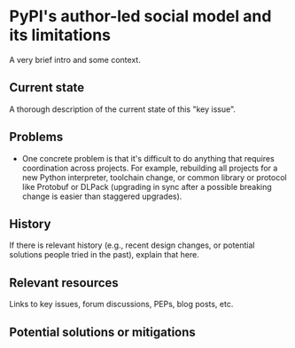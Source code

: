 # PyPI's author-led social model and its limitations

A very brief intro and some context.


## Current state

A thorough description of the current state of this "key issue".


## Problems

- One concrete problem is that it's difficult to do anything that requires
  coordination across projects. For example, rebuilding all projects for a new
  Python interpreter, toolchain change, or common library or protocol like
  Protobuf or DLPack (upgrading in sync after a possible breaking change is
  easier than staggered upgrades).


## History

If there is relevant history (e.g., recent design changes, or potential
solutions people tried in the past), explain that here.


## Relevant resources

Links to key issues, forum discussions, PEPs, blog posts, etc.


## Potential solutions or mitigations


